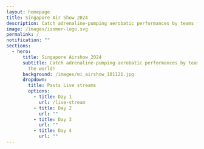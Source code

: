 ```yaml
---
layout: homepage
title: Singapore Air Show 2024
description: Catch adrenaline-pumping aerobatic performances by teams from around the world!
image: /images/isomer-logo.svg
permalink: /
notification: ""
sections:
  - hero:
      title: Singapore Airshow 2024
      subtitle: Catch adrenaline-pumping aerobatic performances by teams from around
        the world!
      background: /images/mi_airshow_101121.jpg
      dropdown:
        title: Pasts Live streams
        options:
          - title: Day 1
            url: /live-stream
          - title: Day 2
            url: ""
          - title: Day 3
            url: ""
          - title: Day 4
            url: ""
---
```

